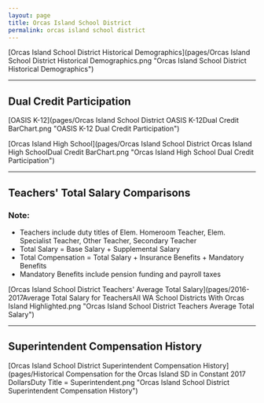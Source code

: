 ```yaml
---
layout: page
title: Orcas Island School District
permalink: orcas island school district
---
```



[Orcas Island School District Historical Demographics](pages/Orcas Island School District Historical Demographics.png "Orcas Island School District Historical Demographics")

___

## Dual Credit Participation

[OASIS K-12](pages/Orcas Island School District OASIS K-12Dual Credit BarChart.png "OASIS K-12 Dual Credit Participation")

[Orcas Island High School](pages/Orcas Island School District Orcas Island High SchoolDual Credit BarChart.png "Orcas Island High School Dual Credit Participation")


___

## Teachers' Total Salary Comparisons
### Note:
- Teachers include duty titles of Elem. Homeroom Teacher, Elem. Specialist Teacher, Other Teacher, Secondary Teacher
- Total Salary = Base Salary + Supplemental Salary
- Total Compensation = Total Salary + Insurance Benefits + Mandatory Benefits
- Mandatory Benefits include pension funding and payroll taxes

[Orcas Island School District Teachers' Average Total Salary](pages/2016-2017Average Total Salary for TeachersAll WA School Districts With Orcas Island Highlighted.png "Orcas Island School District Teachers Average Total Salary")


___

## Superintendent Compensation History

[Orcas Island School District Superintendent Compensation History](pages/Historical Compensation for the Orcas Island SD in Constant 2017 DollarsDuty Title = Superintendent.png "Orcas Island School District Superintendent Compensation History")

